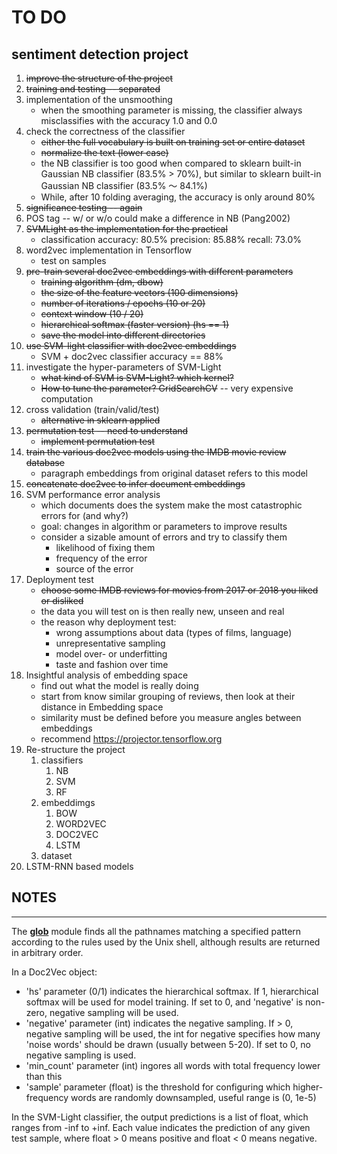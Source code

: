 # TO DO 
**sentiment detection project**
---

1. ~~improve the structure of the project~~
2. ~~training and testing -- separated~~
3. implementation of the unsmoothing 
   * when the smoothing parameter is missing, the classifier always misclassifies with the accuracy 1.0 and 0.0
4. check the correctness of the classifier
   * ~~either the full vocabulary is built on training set or entire dataset~~
   * ~~normalize the text (lower case)~~
   * the NB classifier is too good when compared to sklearn built-in Gaussian NB classifier (83.5% > 70%), but similar to sklearn built-in Gaussian NB classifier (83.5% ～ 84.1%)
   * While, after 10 folding averaging, the accuracy is only around 80%
5. ~~significance testing -- again~~
6. POS tag -- w/ or w/o could make a difference in NB (Pang2002)
7. ~~SVMLight as the implementation for the practical~~
   * classification accuracy: 80.5% precision: 85.88% recall: 73.0%
8. word2vec implementation in Tensorflow
   * test on samples
9. ~~pre-train several doc2vec embeddings with different parameters~~
    * ~~training algorithm (dm, dbow)~~
    * ~~the size of the feature vectors (100 dimensions)~~
    * ~~number of iterations / epochs (10 or 20)~~
    * ~~context window (10 / 20)~~
    * ~~hierarchical softmax (faster version) (hs == 1)~~
    * ~~save the model into different directories~~
10. ~~use SVM-light classifier with doc2vec embeddings~~
    * SVM + doc2vec classifier accuracy == 88%
11. investigate the hyper-parameters of SVM-Light
    * ~~what kind of SVM is SVM-Light? which kernel?~~
    * ~~How to tune the parameter? GridSearchCV~~ -- very expensive computation
12. cross validation (train/valid/test)
    * ~~alternative in sklearn applied~~
13. ~~permutation test -- need to understand~~
    * ~~implement permutation test~~
14. ~~train the various doc2vec models using the IMDB movie review database~~
    * paragraph embeddings from original dataset refers to this model
15. ~~concatenate doc2vec to infer document embeddings~~
16. SVM performance error analysis
    * which documents does the system make the most catastrophic errors for (and why?)
    * goal: changes in algorithm or parameters to improve results
    * consider a sizable amount of errors and try to classify them
      * likelihood of fixing them
      * frequency of the error
      * source of the error
17. Deployment test
    * ~~choose some IMDB reviews for movies from 2017 or 2018 you liked or disliked~~
    * the data you will test on is then really new, unseen and real
    * the reason why deployment test:
      * wrong assumptions about data (types of films, language)
      * unrepresentative sampling
      * model over- or underfitting
      * taste and fashion over time
18. Insightful analysis of embedding space
    * find out what the model is really doing
    * start from know similar grouping of reviews, then look at their distance in Embedding space
    * similarity must be defined before you measure angles between embeddings
    * recommend https://projector.tensorflow.org
19. Re-structure the project
    1.  classifiers
        1.  NB
        2.  SVM
        3.  RF
    2.  embeddimgs
        1.  BOW
        2.  WORD2VEC
        3.  DOC2VEC
        4.  LSTM
    3. dataset 
20. LSTM-RNN based models

## NOTES
---
The [__glob__](https://docs.python.org/2/library/glob.html) module finds all the pathnames matching a specified pattern according to the rules used by the Unix shell, although results are returned in arbitrary order.

In a Doc2Vec object:
* 'hs' parameter (0/1) indicates the hierarchical softmax. If 1, hierarchical softmax will be used for model training. If set to 0, and 'negative' is non-zero, negative sampling will be used.
* 'negative' parameter (int) indicates the negative sampling. If > 0, negative sampling will be used, the int for negative specifies how many 'noise words' should be drawn (usually between 5-20). If set to 0, no negative sampling is used.
* 'min_count' parameter (int) ingores all words with total frequency lower than this
* 'sample' parameter (float) is the threshold for configuring which higher-frequency words are randomly downsampled, useful range is (0, 1e-5)

In the SVM-Light classifier, the output predictions is a list of float, which ranges from -inf to +inf. Each value indicates the prediction of any given test sample, where float > 0 means positive and float < 0 means negative.
